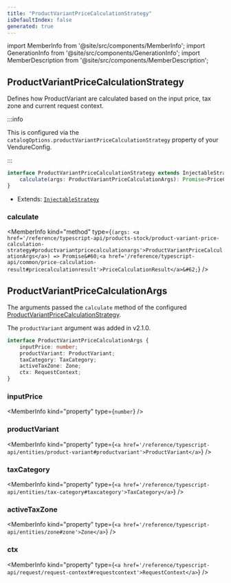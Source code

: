```yaml
---
title: "ProductVariantPriceCalculationStrategy"
isDefaultIndex: false
generated: true
---
```

<!-- This file was generated from the Vendure source. Do not modify. Instead, re-run the "docs:build" script -->
import MemberInfo from '@site/src/components/MemberInfo';
import GenerationInfo from '@site/src/components/GenerationInfo';
import MemberDescription from '@site/src/components/MemberDescription';


## ProductVariantPriceCalculationStrategy

<GenerationInfo sourceFile="packages/core/src/config/catalog/product-variant-price-calculation-strategy.ts" sourceLine="22" packageName="@vendure/core" />

Defines how ProductVariant are calculated based on the input price, tax zone and current request context.

:::info

This is configured via the `catalogOptions.productVariantPriceCalculationStrategy` property of
your VendureConfig.

:::

```ts title="Signature"
interface ProductVariantPriceCalculationStrategy extends InjectableStrategy {
    calculate(args: ProductVariantPriceCalculationArgs): Promise<PriceCalculationResult>;
}
```
* Extends: <code><a href='/reference/typescript-api/common/injectable-strategy#injectablestrategy'>InjectableStrategy</a></code>



<div className="members-wrapper">

### calculate

<MemberInfo kind="method" type={`(args: <a href='/reference/typescript-api/products-stock/product-variant-price-calculation-strategy#productvariantpricecalculationargs'>ProductVariantPriceCalculationArgs</a>) => Promise&#60;<a href='/reference/typescript-api/common/price-calculation-result#pricecalculationresult'>PriceCalculationResult</a>&#62;`}   />




</div>


## ProductVariantPriceCalculationArgs

<GenerationInfo sourceFile="packages/core/src/config/catalog/product-variant-price-calculation-strategy.ts" sourceLine="35" packageName="@vendure/core" />

The arguments passed the `calculate` method of the configured <a href='/reference/typescript-api/products-stock/product-variant-price-calculation-strategy#productvariantpricecalculationstrategy'>ProductVariantPriceCalculationStrategy</a>.

The `productVariant` argument was added in v2.1.0.

```ts title="Signature"
interface ProductVariantPriceCalculationArgs {
    inputPrice: number;
    productVariant: ProductVariant;
    taxCategory: TaxCategory;
    activeTaxZone: Zone;
    ctx: RequestContext;
}
```

<div className="members-wrapper">

### inputPrice

<MemberInfo kind="property" type={`number`}   />


### productVariant

<MemberInfo kind="property" type={`<a href='/reference/typescript-api/entities/product-variant#productvariant'>ProductVariant</a>`}   />


### taxCategory

<MemberInfo kind="property" type={`<a href='/reference/typescript-api/entities/tax-category#taxcategory'>TaxCategory</a>`}   />


### activeTaxZone

<MemberInfo kind="property" type={`<a href='/reference/typescript-api/entities/zone#zone'>Zone</a>`}   />


### ctx

<MemberInfo kind="property" type={`<a href='/reference/typescript-api/request/request-context#requestcontext'>RequestContext</a>`}   />




</div>
